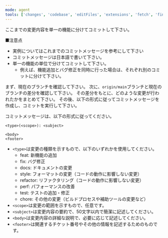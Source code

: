```yaml
---
mode: agent
tools: ['changes', 'codebase', 'editFiles', 'extensions', 'fetch', 'findTestFiles', 'githubRepo', 'new', 'openSimpleBrowser', 'problems', 'runCommands', 'runNotebooks', 'runTasks', 'search', 'searchResults', 'terminalLastCommand', 'terminalSelection', 'testFailure', 'usages', 'vscodeAPI']
---
```


ここまでの変更内容を単一の機能に分けてコミットして下さい。

■注意点
- 実例についてはこれまでのコミットメッセージを参考にして下さい
- コミットメッセージは日本語で書いて下さい。
- 単一の機能の単位で分けてコミットして下さい。
  - 例えば、機能追加とバグ修正を同時に行った場合は、それぞれ別のコミットに分けて下さい。

まず、現在のブランチを確認して下さい。
次に、`origin/main`ブランチと現在のブランチの差分を確認して下さい。
その差分をもとに、どのような変更が行われたかをまとめて下さい。
その後、以下の形式に従ってコミットメッセージを作成し、コミットを実行して下さい。

コミットメッセージは、以下の形式に従ってください。
```
<type>(<scope>): <subject>

<body>
<footer>
```
- `<type>`は変更の種類を示すもので、以下のいずれかを使用してください。
    - feat: 新機能の追加
    - fix: バグ修正
    - docs: ドキュメントの変更
    - style: フォーマットの変更（コードの動作に影響しない変更）
    - refactor: リファクタリング（コードの動作に影響しない変更）
    - perf: パフォーマンスの改善
    - test: テストの追加・修正
    - chore: その他の変更（ビルドプロセスや補助ツールの変更など）
- `<scope>`は変更の範囲を示すもので、任意です。
- `<subject>`は変更内容の要約で、50文字以内で簡潔に記述してください。
- `<body>`は変更内容の詳細な説明で、必要に応じて記述してください。
- `<footer>`は関連するチケット番号やその他の情報を記述するためのものです。
